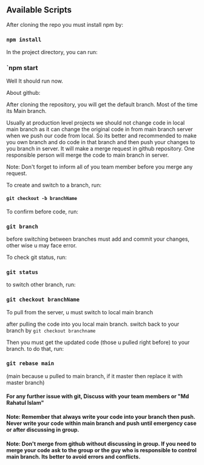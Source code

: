 ## Available Scripts

After cloning the repo you must install npm by:

### `npm install`

In the project directory, you can run:

### `npm start

Well It should run now.

About github:

After cloning the repository, you will get the default branch. Most of the time its Main branch.

Usually at production level projects we should not change code in local main branch as it can change the original code in from main branch server when we push our code from local.
So its better and recommended to make you own branch and do code in that branch and then push your changes to you branch in server. It will make a merge request in github repository. One responsible person will merge the code to main branch in server.

Note: Don't forget to inform all of you team member before you merge any request.

To create and switch to a branch, run:

#### `git checkout -b branchName`

To confirm before code, run:

### `git branch`

before switching between branches must add and commit your changes, other wise u may face error.

To check git status, run:

### `git status`

to switch other branch, run:

### `git checkout branchName`

To pull from the server, u must switch to local main branch

after pulling the code into you local main branch. switch back to your branch by `git checkout branchname`

Then you must get the updated code (those u pulled right before) to your branch.
to do that, run:

### `git rebase main`

(main because u pulled to main branch, if it master then replace it with master branch)

#### For any further issue with git, Discuss with your team members or "Md Rahatul Islam"

#### Note: Remember that always write your code into your branch then push. Never write your code within main branch and push until emergency case or after discussing in group.

#### Note: Don't merge from github without discussing in group. If you need to merge your code ask to the group or the guy who is responsible to control main branch. Its better to avoid errors and conflicts.
